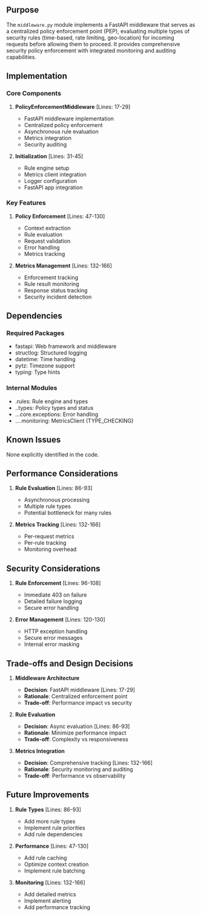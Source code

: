 ## Purpose

The `middleware.py` module implements a FastAPI middleware that serves as a centralized policy enforcement point (PEP), evaluating multiple types of security rules (time-based, rate limiting, geo-location) for incoming requests before allowing them to proceed. It provides comprehensive security policy enforcement with integrated monitoring and auditing capabilities.

## Implementation

### Core Components

1. **PolicyEnforcementMiddleware** [Lines: 17-29]

   - FastAPI middleware implementation
   - Centralized policy enforcement
   - Asynchronous rule evaluation
   - Metrics integration
   - Security auditing

2. **Initialization** [Lines: 31-45]
   - Rule engine setup
   - Metrics client integration
   - Logger configuration
   - FastAPI app integration

### Key Features

1. **Policy Enforcement** [Lines: 47-130]

   - Context extraction
   - Rule evaluation
   - Request validation
   - Error handling
   - Metrics tracking

2. **Metrics Management** [Lines: 132-166]
   - Enforcement tracking
   - Rule result monitoring
   - Response status tracking
   - Security incident detection

## Dependencies

### Required Packages

- fastapi: Web framework and middleware
- structlog: Structured logging
- datetime: Time handling
- pytz: Timezone support
- typing: Type hints

### Internal Modules

- .rules: Rule engine and types
- ..types: Policy types and status
- ...core.exceptions: Error handling
- ....monitoring: MetricsClient (TYPE_CHECKING)

## Known Issues

None explicitly identified in the code.

## Performance Considerations

1. **Rule Evaluation** [Lines: 86-93]

   - Asynchronous processing
   - Multiple rule types
   - Potential bottleneck for many rules

2. **Metrics Tracking** [Lines: 132-166]
   - Per-request metrics
   - Per-rule tracking
   - Monitoring overhead

## Security Considerations

1. **Rule Enforcement** [Lines: 96-108]

   - Immediate 403 on failure
   - Detailed failure logging
   - Secure error handling

2. **Error Management** [Lines: 120-130]
   - HTTP exception handling
   - Secure error messages
   - Internal error masking

## Trade-offs and Design Decisions

1. **Middleware Architecture**

   - **Decision**: FastAPI middleware [Lines: 17-29]
   - **Rationale**: Centralized enforcement point
   - **Trade-off**: Performance impact vs security

2. **Rule Evaluation**

   - **Decision**: Async evaluation [Lines: 86-93]
   - **Rationale**: Minimize performance impact
   - **Trade-off**: Complexity vs responsiveness

3. **Metrics Integration**
   - **Decision**: Comprehensive tracking [Lines: 132-166]
   - **Rationale**: Security monitoring and auditing
   - **Trade-off**: Performance vs observability

## Future Improvements

1. **Rule Types** [Lines: 86-93]

   - Add more rule types
   - Implement rule priorities
   - Add rule dependencies

2. **Performance** [Lines: 47-130]

   - Add rule caching
   - Optimize context creation
   - Implement rule batching

3. **Monitoring** [Lines: 132-166]
   - Add detailed metrics
   - Implement alerting
   - Add performance tracking
